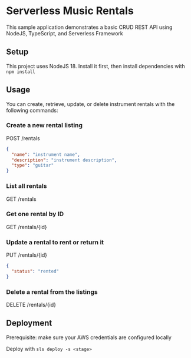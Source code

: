 # Serverless Music Rentals

This sample application demonstrates a basic CRUD REST API using NodeJS, TypeScript, and Serverless Framework

## Setup

This project uses NodeJS 18. Install it first, then install dependencies with `npm install`

## Usage

You can create, retrieve, update, or delete instrument rentals with the following commands:

### Create a new rental listing

POST /rentals

```json
{
  "name": "instrument name",
  "description": "instrument description",
  "type": "guitar"
}
```

### List all rentals

GET /rentals

### Get one rental by ID

GET /rentals/{id}

### Update a rental to rent or return it

PUT /rentals/{id}

```json
{
  "status": "rented"
}
```

### Delete a rental from the listings

DELETE /rentals/{id}

## Deployment

Prerequisite: make sure your AWS credentials are configured locally

Deploy with `sls deploy -s <stage>`
